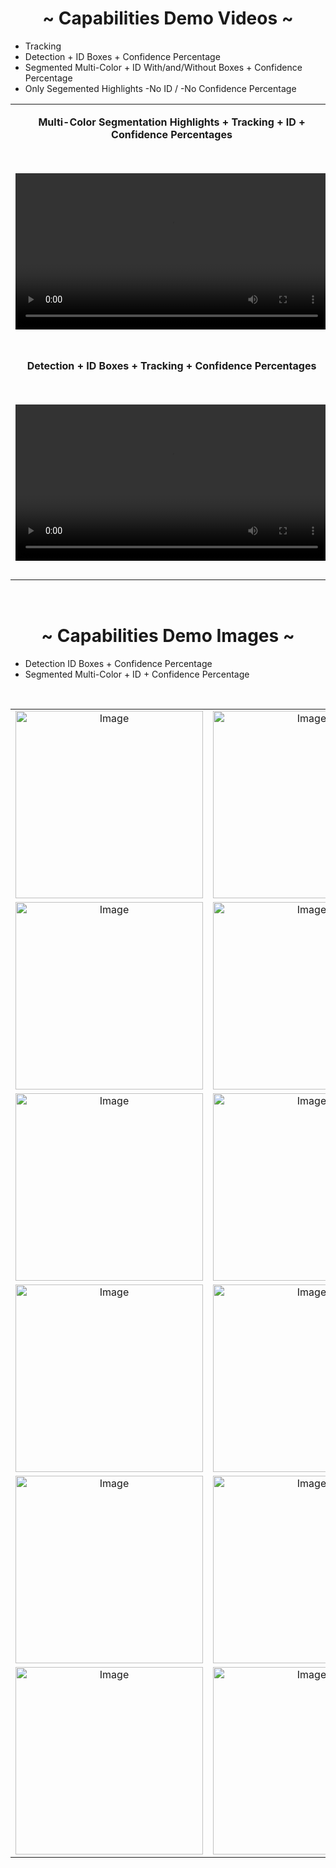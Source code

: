 <div align="center">
  
# ~ Capabilities Demo Videos ~

<div align="left">

- Tracking
- Detection + ID Boxes + Confidence Percentage
- Segmented Multi-Color + ID With/and/Without Boxes + Confidence Percentage
- Only Segemented Highlights -No ID / -No Confidence Percentage

<table align="center"> 
  
<tr>

<td align="center" valign="middle" style="height:350px"> 
  
<strong>

Multi-Color Segmentation Highlights + Tracking + ID + Confidence Percentages

</strong>

<br> 

<video src="https://github.com/user-attachments/assets/d9b6f0f8-6ea2-4f29-813e-96ff84ae1ab2" width="500" controls></video> 

</td> 

<td align="center" valign="middle" style="height:350px"> 
  
<strong>

Same-Color Segmented Highlights + ID Boxes + Tracking + Confidence Percentages:</strong> <em>✨ALSO MUSIC✨</em>

<br> 

<video src="https://github.com/user-attachments/assets/07168b7d-7589-4948-bbdd-55f4c723d33d" width="500" controls></video> 

</td> 

</tr>

<tr>

<td align="center" valign="middle" style="height:350px">

<strong>

Detection + ID Boxes + Tracking + Confidence Percentages

</strong>

<br>

<video src="https://github.com/user-attachments/assets/a6a42d82-faed-4c91-912a-81a3e8da27ec" width="500" controls></video>

</td>

<td align="center" valign="middle" style="height:350px">

<strong>

Segmented Highlights + Tracking | -No IDs / -No Confidence Percentages

</strong>
  
<br>

<video src="https://github.com/user-attachments/assets/5ed5b57c-8c9b-4578-aee7-9ed80c9ff8e5" width="500" controls></video>
</td>

</tr>

</table>

<br>

<div align="center">
  
# ~ Capabilities Demo Images ~

<div align="left">

- Detection ID Boxes + Confidence Percentage
- Segmented Multi-Color + ID + Confidence Percentage

<br>

<table align="center" cellpadding="5"> 

<!-- Row 1 -->
<tr>
<td align="center"><img src="https://github.com/user-attachments/assets/db45bc31-3b7d-4001-b868-eb37589de66c" width="300" alt="Image"></td>
<td align="center"><img src="https://github.com/user-attachments/assets/84fac12c-2ddd-4d2e-8f5c-3a92dd8661b7" width="300" alt="Image"></td>
<td align="center"><img src="https://github.com/user-attachments/assets/c8f90d41-beab-4ac8-ae62-df0c4814c3d6" width="300" alt="Image"></td>
<td align="center"><img src="https://github.com/user-attachments/assets/c2957623-577e-4cf6-b772-038fc6292a2a" width="300" alt="Image"></td>
</tr>

<!-- Row 2 -->
<tr>
<td align="center"><img src="https://github.com/user-attachments/assets/f73edeb5-59c3-4e39-9cd9-f6f5b57a41bd" width="300" alt="Image"></td>
<td align="center"><img src="https://github.com/user-attachments/assets/3ce4e76b-e196-487a-b508-db475ee9140d" width="300" alt="Image"></td>
<td align="center"><img src="https://github.com/user-attachments/assets/5a62471c-9204-4f3f-bdda-b751f011528a" width="300" alt="Image"></td>
<td align="center"><img src="https://github.com/user-attachments/assets/ea9e269f-3413-4469-8c4a-e79eaec13953" width="300" alt="Image"></td>
</tr>

<!-- Row 3 -->
<tr>
<td align="center"><img src="https://github.com/user-attachments/assets/274164d5-7673-4791-9953-96d3191ce615" width="300" alt="Image"></td>
<td align="center"><img src="https://github.com/user-attachments/assets/3742682a-6631-43bd-8de3-927b5f3f7221" width="300" alt="Image"></td>
<td align="center"><img src="https://github.com/user-attachments/assets/61c22df5-99ee-469c-9ebd-6f8dbf11a010" width="300" alt="Image"></td>
<td align="center"><img src="https://github.com/user-attachments/assets/60729b9f-65cb-4d70-b00d-c4a92807f9c2" width="300" alt="Image"></td>
</tr>

<!-- Row 4 -->
<tr>
<td align="center"><img src="https://github.com/user-attachments/assets/0891cd4d-d2a6-4222-a495-e3d098e01254" width="300" alt="Image"></td>
<td align="center"><img src="https://github.com/user-attachments/assets/3efba8f9-8dcb-4b6c-93ff-61c20c6c2d36" width="300" alt="Image"></td>
<td align="center"><img src="https://github.com/user-attachments/assets/27d90b52-252f-47ba-aa85-e775a359a435" width="300" alt="Image"></td>
<td align="center"><img src="https://github.com/user-attachments/assets/a6d52775-0134-4a8e-9d11-474518d09c89" width="300" alt="Image"></td>
</tr>

<!-- Row 5 -->
<tr>
<td align="center"><img src="https://github.com/user-attachments/assets/b09a82d2-f930-4204-a732-e437234e551d" width="300" alt="Image"></td>
<td align="center"><img src="https://github.com/user-attachments/assets/fc02e090-3869-4421-be44-6ae5337b109c" width="300" alt="Image"></td>
<td align="center"><img src="https://github.com/user-attachments/assets/d1d7a3d8-25a4-48e4-a6a3-4834bfbe324e" width="300" alt="Image"></td>
<td align="center"><img src="https://github.com/user-attachments/assets/9a48d1c7-0c7a-4ff6-8d22-a776cd8afe08" width="300" alt="Image"></td>

</tr>

<!-- Row 6 -->
<tr>
<td align="center"><img src="https://github.com/user-attachments/assets/c6382b7b-9ad0-4b13-be2a-0128d7669ce3" width="300" alt="Image"></td>
<td align="center"><img src="https://github.com/user-attachments/assets/b406b50d-ea6a-4633-b716-e68b298029ec" width="300" alt="Image"></td>
<td align="center"><img src="https://github.com/user-attachments/assets/d2613e96-7df7-4a1c-baf8-fa8680cfa57a" width="300" alt="Image"></td>
<td align="center"><img src="https://github.com/user-attachments/assets/0f462bd1-2f08-4d3a-a78f-03f42b97f07c" width="300" alt="Image"></td>
</tr>

</div>
